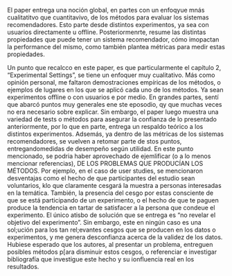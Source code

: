 El paper entrega una noción global, en partes con un enfoqyue mnás cualitatitvo que cuantitavivo, de los métodos para evaluar los sistemas recomendadores. Esto parte desde distintos experimentos, ya sea con usuarios directamente u offline. Posteriormenrte, resume las distintas propiedades que puede tener un sistema recomendador, cómo imopactan la performance del mismo, como también plantea métricas para medir estas propiedades.

Un punto que recalcco en este paper, es que particularmente el capítulo 2, “Experimental Settings”, se tiene un enfoquer muy cualitativo. Más como opinión personal, me faltaron demostraciones empíricas de los métodos, o ejemplos de lugares en los que se aplicó cada uno de los métodos. Ya sean experimentos offline o con usuarios e por medio. En grandes partes, sentí que abarcó puntos muy generales ene ste eposodio, qy que muchas veces no era necesario sobre explicar. Sin embargo, el paper luego muestra una variedad de tests o métodos para asegurar la confianza de lo presentado anteriormente, por lo que en parte, entrega un respaldo teórico a los distintos experimentos. Adsemás, ya dentro de las métricas de los sistemas recomendadores, se vuelven a retomar parte de stos puntos, entregandomedidas de desempeño según utilidad.
En este punto mencionado, se podria haber aprovechado de ejemlificar (o a lo menos mencionar referencias), DE LOS PROBLEMAS QUE PRODUCÍAN LOS MÉTODOS. Por ejemplo, en el caso de user studies, se mencionaron desventajas como el hecho de que participantes del estudio sean voluntarios, klo que claramente cesgará la muestra a personas interesadas en la temática. También, la presencia del cesgo por estas consciente de que se está participando de un experimento, o el hecho de que te paguen produce la tendencia en tartar de satisfacer a la persona que condeue el experimento. El único atisbo de solución que se entrega es “no revelar el objetivo del experimento”. Sin embargo, este en ningún caso es una sol;ución para los tan rel;evantes cesgos que se producen en los datos o experimentos, y me genera desconfianza acerca de la validez de los datos. Hubiese esperado que los autores, al presentar un problema, entreguen posibles métodos p[ara disminuir estos cesgos, o referenciar e investigar bibliografía que investigue este hecho y su ionfluencia real en los resultados.
